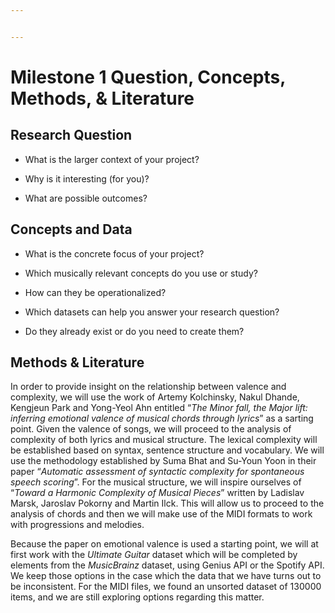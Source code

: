 ```yaml
---


---
```


<h1 id="milestone-1-question-concepts-methods--literature">Milestone 1 Question, Concepts, Methods, &amp; Literature</h1>
<h2 id="research-question">Research Question</h2>
<ul>
<li>
<p>What is the larger context of your project?</p>
</li>
<li>
<p>Why is it interesting (for you)?</p>
</li>
<li>
<p>What are possible outcomes?</p>
</li>
</ul>
<h2 id="concepts-and-data">Concepts and Data</h2>
<ul>
<li>
<p>What is the concrete focus of your project?</p>
</li>
<li>
<p>Which musically relevant concepts do you use or study?</p>
</li>
<li>
<p>How can they be operationalized?</p>
</li>
<li>
<p>Which datasets can help you answer your research question?</p>
</li>
<li>
<p>Do they already exist or do you need to create them?</p>
</li>
</ul>
<h2 id="methods--literature">Methods &amp; Literature</h2>
<p>In order to provide insight on the relationship between valence and complexity, we will use the work of Artemy Kolchinsky, Nakul Dhande, Kengjeun Park and Yong-Yeol Ahn entitled “<em>The Minor fall, the Major lift: inferring emotional valence of musical chords through lyrics</em>” as a sarting point. Given the valence of songs, we will proceed to the analysis of complexity of both lyrics and musical structure. The lexical complexity will be established based on syntax, sentence structure and vocabulary. We will use the methodology established  by Suma Bhat and Su-Youn Yoon  in their paper “<em>Automatic assessment of syntactic complexity for spontaneous speech scoring</em>”. For the musical structure, we will inspire ourselves of “<em>Toward a Harmonic Complexity of Musical Pieces</em>” written by Ladislav Marsk, Jaroslav Pokorny and Martin Ilck. This will allow us to proceed to the analysis of chords and then we will make use of the MIDI formats to work with progressions and melodies.</p>
<p>Because the paper on emotional valence is used a starting point, we will at first work with the <em>Ultimate Guitar</em> dataset which will be completed by elements from the <em>MusicBrainz</em> dataset, using Genius API or the Spotify API. We keep those options in the case which the data that we have turns out to be inconsistent. For the MIDI files, we found an unsorted dataset of 130000 items, and we are still exploring options regarding this matter.</p>

